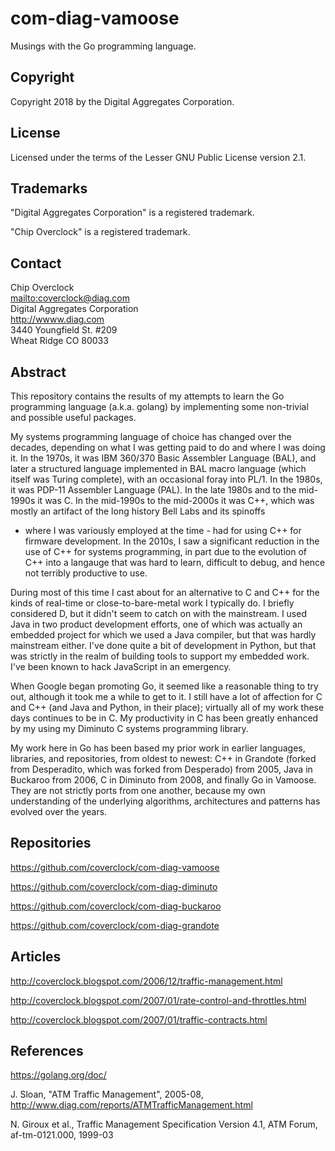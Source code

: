 # com-diag-vamoose

Musings with the Go programming language.

## Copyright

Copyright 2018 by the Digital Aggregates Corporation.

## License

Licensed under the terms of the Lesser GNU Public License version 2.1.

## Trademarks

"Digital Aggregates Corporation" is a registered trademark.

"Chip Overclock" is a registered trademark.

## Contact

Chip Overclock    
<mailto:coverclock@diag.com>    
Digital Aggregates Corporation    
<http://wwww.diag.com>    
3440 Youngfield St. #209    
Wheat Ridge CO 80033    

## Abstract

This repository contains the results of my attempts to learn the Go
programming language (a.k.a. golang) by implementing some non-trivial
and possible useful packages.

My systems programming language of choice has changed over the decades,
depending on what I was getting paid to do and where I was doing it. In
the 1970s, it was IBM 360/370 Basic Assembler Language (BAL), and later
a structured language implemented in BAL macro language (which itself
was Turing complete), with an occasional foray into PL/1. In the 1980s,
it was PDP-11 Assembler Language (PAL). In the late 1980s and to the
mid-1990s it was C. In the mid-1990s to the mid-2000s it was C++, which
was mostly an artifact of the long history Bell Labs and its spinoffs
- where I was variously employed at the time - had for using C++ for
firmware development. In the 2010s, I saw a significant reduction in the
use of C++ for systems programming, in part due to the evolution of C++
into a langauge that was hard to learn, difficult to debug, and hence
not terribly productive to use.

During most of this time I cast about for an alternative to C and C++
for the kinds of real-time or close-to-bare-metal work I typically do. I
briefly considered D, but it didn't seem to catch on with the mainstream.
I used Java in two product development efforts, one of which was
actually an embedded project for which we used a Java compiler, but that
was hardly mainstream either. I've done quite a bit of development in
Python, but that was strictly in the realm of building tools to support
my embedded work. I've been known to hack JavaScript in an emergency.

When Google began promoting Go, it seemed like a reasonable thing to try
out, although it took me a while to get to it. I still have a lot of
affection for C and C++ (and Java and Python, in their place); virtually
all of my work these days continues to be in C. My productivity in C has
been greatly enhanced by my using my Diminuto C systems programming library.

My work here in Go has been based my prior work in earlier languages,
libraries, and repositories, from oldest to newest: C++ in Grandote
(forked from Desperadito, which was forked from Desperado) from 2005, Java
in Buckaroo from 2006, C in Diminuto from 2008, and finally Go in Vamoose.
They are not strictly ports from one another, because my own understanding of
the underlying algorithms, architectures and patterns has evolved over
the years.

## Repositories

<https://github.com/coverclock/com-diag-vamoose>

<https://github.com/coverclock/com-diag-diminuto>

<https://github.com/coverclock/com-diag-buckaroo>

<https://github.com/coverclock/com-diag-grandote>

## Articles

<http://coverclock.blogspot.com/2006/12/traffic-management.html>

<http://coverclock.blogspot.com/2007/01/rate-control-and-throttles.html>

<http://coverclock.blogspot.com/2007/01/traffic-contracts.html>

## References

<https://golang.org/doc/>

J. Sloan, "ATM Traffic Management", 2005-08,
<http://www.diag.com/reports/ATMTrafficManagement.html>

N. Giroux et al., Traffic Management Specification Version 4.1, ATM Forum,
af-tm-0121.000, 1999-03
